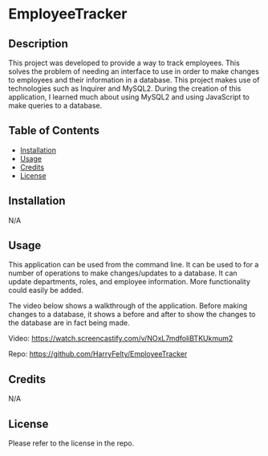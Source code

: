 # EmployeeTracker

## Description

This project was developed to provide a way to track employees. This solves the problem of needing an interface to use in order to make changes to employees and their information in a database. This project makes use of technologies such as Inquirer and MySQL2. During the creation of this application, I learned much about using MySQL2 and using JavaScript to make queries to a database.

## Table of Contents


- [Installation](#installation)
- [Usage](#usage)
- [Credits](#credits)
- [License](#license)

## Installation

N/A

## Usage

This application can be used from the command line. It can be used to for a number of operations to make changes/updates to a database. It can update departments, roles, and employee information. More functionality could easily be added.

The video below shows a walkthrough of the application. Before making changes to a database, it shows a before and after to show the changes to the database are in fact being made.

Video: https://watch.screencastify.com/v/NOxL7mdfoliBTKUkmum2

Repo: https://github.com/HarryFelty/EmployeeTracker

## Credits

N/A

## License

Please refer to the license in the repo.
